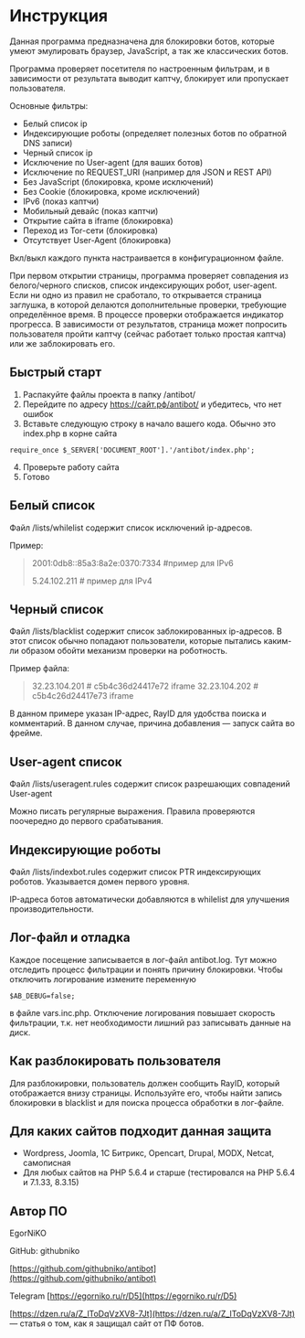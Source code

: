 # Инструкция

Данная программа предназначена для блокировки ботов, которые умеют эмулировать браузер, JavaScript, а так же классических ботов.

Программа проверяет посетителя по настроенным фильтрам, и в зависимости от результата выводит каптчу, блокирует или пропускает пользователя.

Основные фильтры:

* Белый список ip
* Индексирующие роботы (определяет полезных ботов по обратной DNS записи)
* Черный список ip
* Исключение по User-agent (для ваших ботов)
* Исключение по REQUEST_URI (например для JSON и REST API)
* Без JavaScript (блокировка, кроме исключений)
* Без Cookie (блокировка, кроме исключений)
* IPv6 (показ каптчи)
* Мобильный девайс (показ каптчи)
* Открытие сайта в iframe (блокировка)
* Переход из Tor-сети (блокировка)
* Отсутствует User-Agent (блокировка)

Вкл/выкл каждого пункта настраивается в конфигурационном файле.

При первом открытии страницы, программа проверяет совпадения из белого/черного списков, список индексирующих робот, user-agent. Если ни одно из правил не сработало, то открывается страница заглушка, в которой делаются дополнительные проверки, требующие определённое время. В процессе проверки отображается индикатор прогресса. В зависимости от результатов, страница может попросить пользователя пройти каптчу (сейчас работает только простая каптча) или же заблокировать его.

## Быстрый старт

1. Распакуйте файлы проекта в папку /antibot/
2. Перейдите по адресу https://сайт.рф/antibot/ и убедитесь, что нет ошибок
3. Вставьте следующую строку в начало вашего кода. Обычно это index.php в корне сайта

```
require_once $_SERVER['DOCUMENT_ROOT'].'/antibot/index.php';
```

4. Проверьте работу сайта
5. Готово

## Белый список

Файл /lists/whilelist содержит список исключений ip-адресов.

Пример:

> 2001:0db8::85a3:8a2e:0370:7334 #пример для IPv6
>
> 5.24.102.211 # пример для IPv4

## Черный список

Файл /lists/blacklist содержит список заблокированных ip-адресов. В этот список обычно попадают пользователи, которые пытались каким-ли образом обойти механизм проверки на роботность.

Пример файла:

> 32.23.104.201 # c5b4c36d24417e72 iframe
> 32.23.104.202 # c5b4c26d24417e73 iframe

В данном примере указан IP-адрес, RayID для удобства поиска и комментарий. В данном случае, причина добавления — запуск сайта во фрейме.

## User-agent список

Файл /lists/useragent.rules содержит список разрешающих совпадений User-agent

Можно писать регулярные выражения. Правила проверяются поочередно до первого срабатывания.

## Индексирующие роботы

Файл /lists/indexbot.rules содержит список PTR индексирующих роботов. Указывается домен первого уровня.

IP-адреса ботов автоматически добавляются в whilelist для улучшения производительности.

## Лог-файл и отладка

Каждое посещение записывается в лог-файл antibot.log. Тут можно отследить процесс фильтрации и понять причину блокировки. Чтобы отключить логирование измените переменную

```
$AB_DEBUG=false;
```

в файле vars.inc.php. Отключение логирования повышает скорость фильтрации, т.к. нет необходимости лишний раз записывать данные на диск.

## Как разблокировать пользователя

Для разблокировки, пользователь должен сообщить RayID, который отображается  внизу страницы. Используйте его, чтобы найти запись блокировки в blacklist и для поиска процесса обработки в лог-файле.

## Для каких сайтов подходит данная защита

* Wordpress, Joomla, 1С Битрикс, Opencart, Drupal, MODX, Netcat, самописная
* Для любых сайтов на PHP 5.6.4 и старше (тестировался на PHP 5.6.4 и 7.1.33, 8.3.15)

## Автор ПО

EgorNiKO

GitHub: githubniko

[https://github.com/githubniko/antibot](https://github.com/githubniko/antibot)

Telegram [https://egorniko.ru/r/D5](https://egorniko.ru/r/D5)

[https://dzen.ru/a/Z_lToDqVzXV8-7Jt](https://dzen.ru/a/Z_lToDqVzXV8-7Jt) — статья о том, как я защищал сайт от ПФ ботов.
